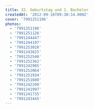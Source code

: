 ```yaml
---
title: 32. Geburtstag und 1. Bachelor
createdAt: '2012-09-16T09:30:14.000Z'
cover: '7991251196'
photos:
  - '7991251196'
  - '7991251126'
  - '7991244447'
  - '7991244197'
  - '7991253028'
  - '7991243625'
  - '7991252540'
  - '7991252362'
  - '7991242985'
  - '7991252064'
  - '7991251934'
  - '7991251600'
  - '7991242209'
  - '7991241997'
  - '7991241735'
  - '7991243445'
---
```


